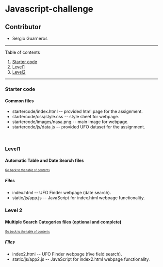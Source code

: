 # Javascript-challenge
## Contributor
* Sergio Guarneros

---
Table of contents <a name="toc"></a>

1. [Starter code](#start)
2. [Level1](#1)
3. [Level2](#2)

---

### Starter code <a name="start"></a>

#### Common files

* startercode/index.html -- provided html page for the assignment.
* startercode/css/style.css -- style sheet for webpage.
* startercode/images/nasa.png -- main image for webpage.
* startercode/js/data.js -- provided UFO dataset for the assignment.
<br>

### Level1 <a name="1"></a>
#### Automatic Table and Date Search files
<sub><sup>[Go back to the table of contents](#toc)</sub></sup>

##### Files

* index.html -- UFO Finder webpage (date search).
* static/js/app.js -- JavaScript for index.html webpage functionality.

### Level 2 <a name="2"></a>
#### Multiple Search Categories files (optional and complete)
<sub><sup>[Go back to the table of contents](#toc)</sub></sup>

##### Files

* index2.html -- UFO Finder webpage (five field search).
* static/js/app2.js -- JavaScript for index2.html webpage functionality.
